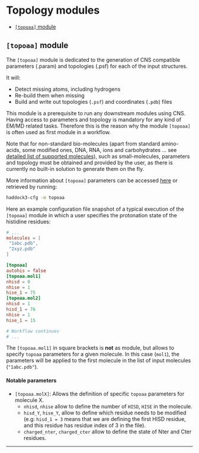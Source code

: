 # Topology modules

- [`[topoaa]` module](#topoaa-module)

## `[topoaa]` module

The `[topoaa]` module is dedicated to the generation of CNS compatible parameters (.param) and topologies (.psf) for each of the input structures.

It will:
- Detect missing atoms, including hydrogens
- Re-build them when missing
- Build and write out topologies (`.psf`) and coordinates (`.pdb`) files

This module is a prerequisite to run any downstream modules using CNS.
Having access to parameters and topology is mandatory for any kind of EM/MD related tasks.
Therefore this is the reason why the module `[topoaa]` is often used as first module in a workflow.

Note that for non-standard bio-molecules (apart from standard amino-acids, some modified ones, DNA, RNA, ions and carbohydrates ... see [detailed list of supported molecules](https://wenmr.science.uu.nl/haddock2.4/library)), such as small-molecules, parameters and topology must be obtained and provided by the user, as there is currently no built-in solution to generate them on the fly.

More information about `[topoaa]` parameters can be accessed [here](https://bonvinlab.org/haddock3/modules/topology/haddock.modules.topology.topoaa.html#default-parameters) or retrieved by running:

```bash
haddock3-cfg -m topoaa
```

Here an example configuration file snapshot of a typical execution of the
`[topoaa]` module in which a user specifies the protonation state of the histidine
residues:

```toml
# ...
molecules = [
 "1abc.pdb",
 "2xyz.pdb"
]

[topoaa]
autohis = false
[topoaa.mol1]
nhisd = 0
nhise = 1
hise_1 = 75
[topoaa.mol2]
nhisd = 1
hisd_1 = 76
nhise = 1
hise_1 = 15

# Workflow continues
# ...
```

The `[topoaa.mol1]` in square brackets is **not** as module, but allows to specify `topoaa` parameters for a given molecule.
In this case (`mol1`), the parameters will be applied to the first molecule in the list of input molecules (`"1abc.pdb"`).

#### Notable parameters

- `[topoaa.molX]`: Allows the definition of specific `topoaa` parameters for molecule X.
  - `nhisd`, `nhise` allow to define the number of `HISD`, `HISE` in the molecule.
  - `hisd_Y`, `hise_Y`, allow to define which residue needs to be modified (e.g: `hisd_1 = 3` means that we are defining the first HISD residue, and this residue has residue index of 3 in the file).
  - `charged_nter`, `charged_cter` allow to define the state of Nter and Cter residues.

<hr>
